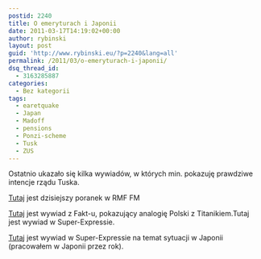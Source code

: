 ```yaml
---
postid: 2240
title: O emeryturach i Japonii
date: 2011-03-17T14:19:02+00:00
author: rybinski
layout: post
guid: 'http://www.rybinski.eu/?p=2240&lang=all'
permalink: /2011/03/o-emeryturach-i-japonii/
dsq_thread_id:
  - 3163285887
categories:
  - Bez kategorii
tags:
  - earetquake
  - Japan
  - Madoff
  - pensions
  - Ponzi-scheme
  - Tusk
  - ZUS
---
```

Ostatnio ukazało się kilka wywiadów, w których min. pokazuję prawdziwe intencje rządu Tuska.

[Tutaj](http://biznes.interia.pl/wiadomosci-dnia/news/rybinski-musimy-sie-przygotowac-na-zle-czasy,1611043,4199) jest dzisiejszy poranek w RMF FM

[Tutaj](http://media.wp.pl/kat,1022947,wid,13227223,wiadomosc.html) jest wywiad z Fakt-u, pokazujący analogię Polski z Titanikiem.Tutaj jest wywiad w Super-Expressie.

[Tuta](http://www.se.pl/wydarzenia/opinie/prof-krzysztof-rybinski-katastrofa-w-japonii-pomoze-gospodarce_175727.html)j jest wywiad w Super-Expressie na temat sytuacji w Japonii (pracowałem w Japonii przez rok).
